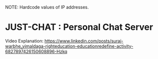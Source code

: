 NOTE: Hardcode values of IP addresses.



# JUST-CHAT : Personal Chat Server

Video Explanation:  https://www.linkedin.com/posts/suraj-warbhe_vimaldaga-righteducation-educationredefine-activity-6827897426150608896-Hzkq
